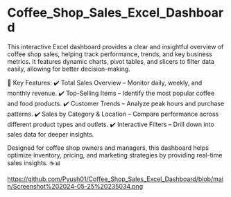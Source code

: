 # Coffee_Shop_Sales_Excel_Dashboard

This interactive Excel dashboard provides a clear and insightful overview of coffee shop sales, helping track performance, trends, and key business metrics. It features dynamic charts, pivot tables, and slicers to filter data easily, allowing for better decision-making.

🔹 Key Features:
✔️ Total Sales Overview – Monitor daily, weekly, and monthly revenue.
✔️ Top-Selling Items – Identify the most popular coffee and food products.
✔️ Customer Trends – Analyze peak hours and purchase patterns.
✔️ Sales by Category & Location – Compare performance across different product types and outlets.
✔️ Interactive Filters – Drill down into sales data for deeper insights.

Designed for coffee shop owners and managers, this dashboard helps optimize inventory, pricing, and marketing strategies by providing real-time sales insights. ☕📊

https://github.com/Pyush01/Coffee_Shop_Sales_Excel_Dashboard/blob/main/Screenshot%202024-05-25%20235034.png
